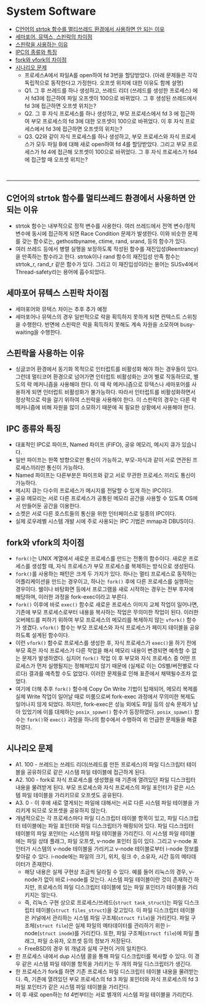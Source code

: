 # System Software

* [C언어의 strtok 함수를 멀티쓰레드 환경에서 사용하면 안 되는 이유](#C언어의-strtok-함수를-멀티쓰레드-환경에서-사용하면-안-되는-이유)
* [세마포어, 뮤텍스, 스핀락의 차이점](#세마포어-뮤텍스-스핀락-차이점)
* [스핀락을 사용하는 이유](#스핀락을-사용하는-이유)
* [IPC의 종류와 특징](#IPC-종류와-특징)
* [fork와 vfork의 차이점](#fork와-vfork의-차이점)
* [시나리오 문제](#시나리오-문제)
    * 프로세스A에서 파일A를 open하여 fd 3번을 할당받았다. (아래 문제들은 각각 독립적으로 동작한다고 가정한다. 오프셋 위치에 대한 이유도 함께 설명)
    * Q1. 그 후 쓰레드를 하나 생성하고, 쓰레드 리더 (쓰레드를 생성한 프로세스) 에서 fd3에 접근하여 파일 오프셋이 100으로 바뀌었다. 그 후 생성된 쓰레드에서 fd 3에 접근하면 오프셋 위치는?
    * Q2. 그 후 자식 프로세스를 하나 생성하고, 부모 프로세스에서 fd 3 에 접근하여 부모 프로세스의 fd 3에 대한 오프셋이 100으로 바뀌었다. 이 후 자식 프로세스에서 fd 3에 접근하면 오프셋의 위치는?
    * Q3. Q2와 같이 자식 프로세스를 하나 생성하고, 부모 프로세스와 자식 프로세스가 모두 파일 B에 대해 새로 open하여 fd 4를 할당받았다. 그리고 부모 프로세스가 fd 4에 접근해 오프셋이 100으로 바뀌었다. 그 후 자식 프로세스가 fd4에 접근할 때 오프셋 위치는?

<br>

---

## C언어의 strtok 함수를 멀티쓰레드 환경에서 사용하면 안 되는 이유

* strtok 함수는 내부적으로 정적 변수를 사용한다. 여러 쓰레드에서 전역 변수/정적 변수에 동시에 접근하게 되면 Race Condition 문제가 발생한다. 이와 비슷한 문제를 갖는 함수로는, gethostbyname, ctime, rand, srand, 등의 함수가 있다.
* 여러 쓰레드 등에서 병렬 실행을 보장하도록 작성된 함수를 재진입성(Reentrancy)을 만족하는 함수라고 한다. strtok이나 rand 함수의 재진입성 만족 함수는 strtok_r, rand_r 같은 함수가 있다. 그리고 이 재진입성이라는 용어는 SUSv4에서 Thread-safety라는 용어에 흡수되었다.

## 세마포어 뮤텍스 스핀락 차이점

* 세마포어와 뮤텍스 차이는 추후 추가 예정
* 세마포어나 뮤텍스의 경우 일반적으로 락을 획득하지 못하게 되면 컨텍스트 스위칭을 수행한다. 반면에 스핀락은 락을 획득하지 못해도 계속 자원을 소모하며 busy-waiting을 수행한다.

## 스핀락을 사용하는 이유

* 싱글코어 환경에서 동기화 목적으로 인터럽트를 비활성화 해야 하는 경우들이 있다. 그런데 멀티코어 환경으로 넘어가면 인터럽트 비활성화는 코어 별로 작동하므로, 별도의 락 메커니즘을 사용해야 한다. 이 때 락 메커니즘으로 뮤텍스나 세마포어를 사용하게 되면 인터럽트 비활성화가 불가능하다. 따라서 인터럽트를 비활성화하면서 정상적으로 락을 걸기 위하여 스핀락을 사용해야 한다. 이 스핀락의 경우는 다른 락 메커니즘에 비해 자원을 많이 소모하기 때문에 꼭 필요한 상황에서 사용해야 한다.

## IPC 종류와 특징

* 대표적인 IPC로 파이프, Named 파이프 (FIFO), 공유 메모리, 메시지 큐가 있습니다.
* 일반 파이프는 한쪽 방향으로만 통신이 가능하고, 부모-자식과 같이 서로 연관된 프로세스끼리만 통신이 가능하다.
* Named 파이프는 다른부분은 파이프와 같고 서로 무관한 프로세스 끼리도 통신이 가능하다.
* 메시지 큐는 다수의 프로세스가 메시지를 전달할 수 있게 하는 IPC이다.
* 공유 메모리는 서로 다른 프로세스가 공통된 메모리 공간을 사용할 수 있도록 OS에서 만들어둔 공간을 이용한다.
* 소켓은 서로 다른 호스트들의 통신을 위한 인터페이스로 일종의 IPC이다.
* 실제 로우레벨 시스템 개발 시에 주로 사용되는 IPC 기법은 mmap과 DBUS이다.

## fork와 vfork의 차이점

* ```fork()```는 UNIX 계열에서 새로운 프로세스를 만드는 전통의 함수이다. 새로운 프로세스를 생성할 때, 자식 프로세스가 부모 프로세스를 복제하는 방식으로 생성된다.
* ```fork()```를 사용하는 패턴은 크게 두 가지가 있다. 하나는 멀티 프로세스로 동작하는 어플리케이션을 만드는 경우이고, 하나는 ```fork()``` 후에 다른 프로세스를 실행하는 경우이다. 쉘이나 바탕화면 등에서 프로그램을 새로 시작하는 경우는 전부 후자에 해당하며, 이러한 과정을 fork-exec이라고 부른다.
* ```fork()``` 이후에 바로 ```exec()``` 함수로 새로운 프로세스 이미지 교체 작업이 일어나면, 기존에 부모 프로세스로부터 내용을 복사하는 작업은 무의미한 작업이 된다. 이러한 오버헤드를 피하기 위하여 부모 프로세스의 메모리를 복제하지 않는 ```vfork()``` 함수가 생겼다. ```vfork()``` 함수는 부모 프로세스와 자식 프로세스가 페이지 테이블을 공유하도록 설계된 함수이다.
* 이런 ```vfork()``` 함수로 프로세스를 생성한 후, 자식 프로세스가 ```exec()```을 하기 전에 부모 혹은 자식 프로세스가 다른 작업을 해서 메모리 내용이 변경되면 예측할 수 없는 문제가 발생하였다. 심지어 ```fork()``` 작업 이 후 부모와 자식 프로세스 중 어떤 프로세스가 먼저 실행될지는 정해져있지 않기 때문에 (실제로 이는 OS별/버전별로 다르다) 결과를 예측할 수도 없었다. 이러한 문제들로 인해 표준에서 채택될수조차 없었다.
* 여기에 더해 추후 ```fork()``` 함수에 Copy On Write 기법이 탑재되어, 메모리 복제를 실제 Write 작업이 일어날 때로 미룸으로써 fork-exec 과정에서 무의미한 복제도 일어나지 않게 되었다. 하지만, fork-exec은 성능 외에도 파일 등의 상속 문제가 남아 있었기에 이를 대체하는 ```posix_spawn()``` 함수가 등장하였다. ```posix_spawn()``` 함수는 ```fork()```와 ```exec()``` 과정을 하나의 함수에서 수행하여 위 언급한 문제들을 해결하였다.

## 시나리오 문제

* A1. 100 - 쓰레드는 쓰레드 리더(쓰레드를 만든 프로세스)의 파일 디스크립터 테이블을 공유하므로 같은 시스템 파일 테이블에 접근하게 된다.
* A2. 100 - fork로 자식 프로세스를 생성했을 때 기존에 열려있던 파일 디스크립터 내용을 물려받게 된다. 부모 프로세스와 자식 프로세스의 파일 포인터가 같은 시스템 파일 테이블을 가리키므로 오프셋도 공유된다.
* A3. 0 - 이 후에 새로 열게되는 파일에 대해서는 서로 다른 시스템 파일 테이블을 가리키게 되므로 오프셋을 공유하지 않는다.
* 개념적으로는 각 프로세스마다 파일 디스크립터 테이블 항목이 있고, 파일 디스크립터 테이블에는 파일 포인터와 파일 디스크립터가 매핑되어 있다. 파일 디스크립터 테이블의 파일 포인터는 시스템의 파일 테이블을 가리킨다. 이 시스템 파일 테이블에는 파일 상태 플래그, 파일 오프셋, v-node 포인터 등이 있다. 그리고 v-node 포인터가 시스템의 v-node 테이블을 가리키고 v-node 테이블로부터 i-node 정보를 찾아갈 수 있다. i-node에는 파일의 크기, 위치, 링크 수, 소유자, 시간 등의 메타데이터가 존재한다.
    * 해당 내용은 실제 구현상 조금씩 달라질 수 있다. 예를 들어 리눅스의 경우, v-node가 없이 바로 i-node를 갖는다. 시스템 파일 테이블이란 것이 존재하긴 하지만, 프로세스의 파일 디스크립터 테이블에 있는 파일 포인터가 테이블을 가리키지는 않는다.
    * 즉, 리눅스 구현 상으로 프로세스/쓰레드(```struct task_struct```)는 파일 디스크립터 테이블(```struct files_struct```)을 갖고있다. 이 파일 디스크립터 테이블은 커널에서 관리하는 시스템 파일 구조체(```struct file```)을 가리킨다. 파일 구조체(```struct file```)은 실제 파일의 메타데이터를 관리하기 위한 i-node(```struct inode```)를 가리킨다. 또한, 파일 구조체(```struct file```)에 파일 플래그, 파일 소유자, 오프셋 등의 정보가 저장된다.
    * FreeBSD의 경우 위 개념과 실제 구현이 거의 일치한다.
* 한 프로세스 내에서 dup 시스템 콜을 통해 파일 디스크립터를 복사할 수 있다. 이 경우 같은 시스템 파일 테이블 항목을 가리키는 두 개의 파일 디스크립터가 생긴다.
* 한 프로세스가 fork를 하면 기존 프로세스 파일 디스크립터 테이블 내용을 물려받는다. 즉, 기존에 열려있던 부모 프로세스의 fd 3 파일 포인터와 자식 프로세스의 fd 3 파일 포인터가 같은 시스템 파일 테이블을 가리킨다.
* 이 후 새로 open하는 fd 4번부터는 서로 별개의 시스템 파일 테이블을 가리킨다.